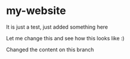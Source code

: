 # my-website

It is just a test, just added something here

Let me change this  and see how this looks like :)

Changed the content on this branch
